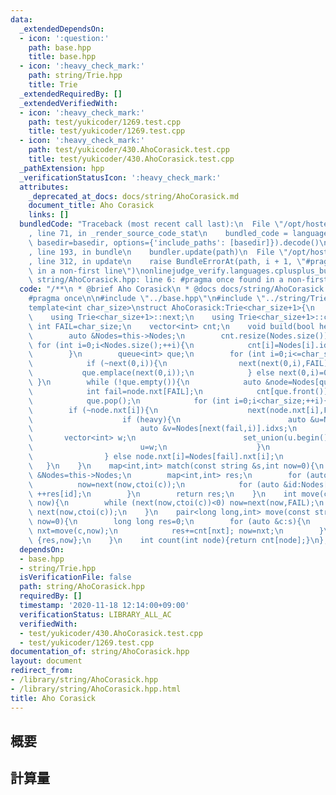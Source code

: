 ```yaml
---
data:
  _extendedDependsOn:
  - icon: ':question:'
    path: base.hpp
    title: base.hpp
  - icon: ':heavy_check_mark:'
    path: string/Trie.hpp
    title: Trie
  _extendedRequiredBy: []
  _extendedVerifiedWith:
  - icon: ':heavy_check_mark:'
    path: test/yukicoder/1269.test.cpp
    title: test/yukicoder/1269.test.cpp
  - icon: ':heavy_check_mark:'
    path: test/yukicoder/430.AhoCorasick.test.cpp
    title: test/yukicoder/430.AhoCorasick.test.cpp
  _pathExtension: hpp
  _verificationStatusIcon: ':heavy_check_mark:'
  attributes:
    _deprecated_at_docs: docs/string/AhoCorasick.md
    document_title: Aho Corasick
    links: []
  bundledCode: "Traceback (most recent call last):\n  File \"/opt/hostedtoolcache/Python/3.9.1/x64/lib/python3.9/site-packages/onlinejudge_verify/documentation/build.py\"\
    , line 71, in _render_source_code_stat\n    bundled_code = language.bundle(stat.path,\
    \ basedir=basedir, options={'include_paths': [basedir]}).decode()\n  File \"/opt/hostedtoolcache/Python/3.9.1/x64/lib/python3.9/site-packages/onlinejudge_verify/languages/cplusplus.py\"\
    , line 193, in bundle\n    bundler.update(path)\n  File \"/opt/hostedtoolcache/Python/3.9.1/x64/lib/python3.9/site-packages/onlinejudge_verify/languages/cplusplus_bundle.py\"\
    , line 312, in update\n    raise BundleErrorAt(path, i + 1, \"#pragma once found\
    \ in a non-first line\")\nonlinejudge_verify.languages.cplusplus_bundle.BundleErrorAt:\
    \ string/AhoCorasick.hpp: line 6: #pragma once found in a non-first line\n"
  code: "/**\n * @brief Aho Corasick\n * @docs docs/string/AhoCorasick.md\n */\n\n\
    #pragma once\n\n#include \"../base.hpp\"\n#include \"../string/Trie.hpp\"\n\n\
    template<int char_size>\nstruct AhoCorasick:Trie<char_size+1>{\n    using Trie<char_size+1>::Trie;\n\
    \    using Trie<char_size+1>::next;\n    using Trie<char_size+1>::ctoi;\n    const\
    \ int FAIL=char_size;\n    vector<int> cnt;\n    void build(bool heavy=true){\n\
    \        auto &Nodes=this->Nodes;\n        cnt.resize(Nodes.size());\n       \
    \ for (int i=0;i<Nodes.size();++i){\n            cnt[i]=Nodes[i].idxs.size();\n\
    \        }\n        queue<int> que;\n        for (int i=0;i<=char_size;++i){\n\
    \            if (~next(0,i)){\n                next(next(0,i),FAIL)=0;\n     \
    \           que.emplace(next(0,i));\n            } else next(0,i)=0;\n       \
    \ }\n        while (!que.empty()){\n            auto &node=Nodes[que.front()];\n\
    \            int fail=node.nxt[FAIL];\n            cnt[que.front()]+=cnt[fail];\n\
    \            que.pop();\n            for (int i=0;i<char_size;++i){\n        \
    \        if (~node.nxt[i]){\n                    next(node.nxt[i],FAIL)=next(fail,i);\n\
    \                    if (heavy){\n                        auto &u=Nodes[node.nxt[i]].idxs;\n\
    \                        auto &v=Nodes[next(fail,i)].idxs;\n                 \
    \       vector<int> w;\n                        set_union(u.begin(),u.end(),v.begin(),v.end(),back_inserter(w));\n\
    \                        u=w;\n                    }\n                    que.emplace(node.nxt[i]);\n\
    \                } else node.nxt[i]=Nodes[fail].nxt[i];\n            }\n     \
    \   }\n    }\n    map<int,int> match(const string &s,int now=0){\n        auto\
    \ &Nodes=this->Nodes;\n        map<int,int> res;\n        for (auto c:s){\n  \
    \          now=next(now,ctoi(c));\n            for (auto &id:Nodes[now].idxs)\
    \ ++res[id];\n        }\n        return res;\n    }\n    int move(const char &c,int\
    \ now){\n        while (next(now,ctoi(c))<0) now=next(now,FAIL);\n        return\
    \ next(now,ctoi(c));\n    }\n    pair<long long,int> move(const string &s,int\
    \ now=0){\n        long long res=0;\n        for (auto &c:s){\n            int\
    \ nxt=move(c,now);\n            res+=cnt[nxt]; now=nxt;\n        }\n        return\
    \ {res,now};\n    }\n    int count(int node){return cnt[node];}\n};"
  dependsOn:
  - base.hpp
  - string/Trie.hpp
  isVerificationFile: false
  path: string/AhoCorasick.hpp
  requiredBy: []
  timestamp: '2020-11-18 12:14:00+09:00'
  verificationStatus: LIBRARY_ALL_AC
  verifiedWith:
  - test/yukicoder/430.AhoCorasick.test.cpp
  - test/yukicoder/1269.test.cpp
documentation_of: string/AhoCorasick.hpp
layout: document
redirect_from:
- /library/string/AhoCorasick.hpp
- /library/string/AhoCorasick.hpp.html
title: Aho Corasick
---
```

## 概要

## 計算量